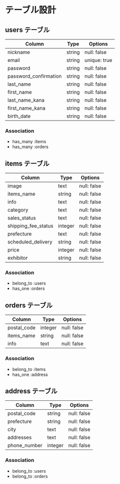 # テーブル設計

## users テーブル

| Column                | Type   | Options      |
| --------------------- | ------ | ------------ |
| nickname              | string | null: false  |
| email                 | string | unique: true |
| password              | string | null: false  |
| password_confirmation | string | null: false  |
| last_name             | string | null: false  |
| first_name            | string | null: false  |
| last_name_kana        | string | null: false  |
| first_name_kana       | string | null: false  |
| birth_date            | string | null: false  |

### Association

- has_many :items
- has_many :orders

## items テーブル

| Column                | Type    | Options     |
| --------------------- | ------- | ----------- |
| image                 | text    | null: false |
| items_name            | string  | null: false |
| info                  | text    | null: false |
| category              | text    | null: false |
| sales_status          | text    | null: false |
| shipping_fee_status   | integer | null: false |
| prefecture            | text    | null: false |
| scheduled_delivery    | string  | null: false |
| price                 | integer | null: false |
| exhibitor             | string  | null: false |

### Association

- belong_to :users
- has_one :orders

## orders テーブル

| Column                | Type    | Options     |
| --------------------- | ------- | ----------- |
| postal_code           | integer | null: false |
| items_name            | string  | null: false |
| info                  | text    | null: false |

### Association

- belong_to :items
- has_one :address

## address テーブル

| Column                | Type    | Options     |
| --------------------- | ------- | ----------- |
| postal_code           | string  | null: false |
| prefecture            | string  | null: false |
| city                  | text    | null: false |
| addresses             | text    | null: false |
| phone_number          | integer | null: false |

### Association

- belong_to :users
- belong_to :orders
